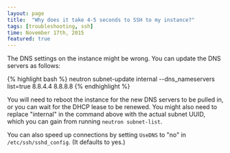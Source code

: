 ```yaml
---
layout: page
title:  "Why does it take 4-5 seconds to SSH to my instance?"
tags: [troubleshooting, ssh]
time: November 17th, 2015
featured: true
---
```


The DNS settings on the instance might be wrong.  You can update the DNS servers as follows:

{% highlight bash %}
neutron subnet-update internal --dns_nameservers list=true 8.8.4.4 8.8.8.8
{% endhighlight %}

You will need to reboot the instance for the new DNS servers to be pulled in, or you can wait for the DHCP lease to be renewed.  You might also need to replace "internal" in the command above with the actual subnet UUID, which you can gain from running `neutron subnet-list`.

You can also speed up connections by setting `UseDNS` to "no" in `/etc/ssh/sshd_config`. (It defaults to yes.)
